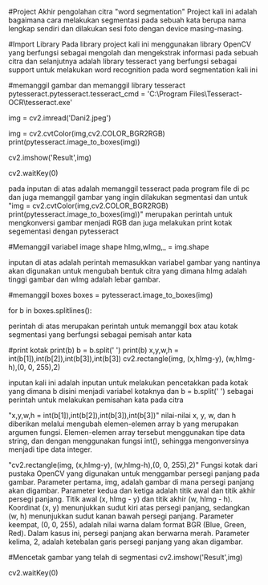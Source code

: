 #Project Akhir pengolahan citra "word segmentation"
Project kali ini adalah bagaimana cara melakukan segmentasi pada sebuah kata berupa nama lengkap sendiri dan dilakukan sesi foto dengan device masing-masing.

#Import Library
Pada library project kali ini menggunakan library OpenCV yang berfungsi sebagai mengolah dan mengekstrak informasi pada sebuah citra dan selanjutnya adalah library tesseract yang berfungsi sebagai support untuk melakukan word recognition pada word segmentation kali ini

#memanggil gambar dan memanggil library tesseract
pytesseract.pytesseract.tesseract_cmd = 'C:\Program Files\Tesseract-OCR\tesseract.exe'

img = cv2.imread('Dani2.jpeg')

img = cv2.cvtColor(img,cv2.COLOR_BGR2RGB) print(pytesseract.image_to_boxes(img))

cv2.imshow('Result',img)

cv2.waitKey(0)

pada inputan di atas adalah memanggil tesseract pada program file di pc dan juga memanggil gambar yang ingin dilakukan segmentasi dan untuk "img = cv2.cvtColor(img,cv2.COLOR_BGR2RGB) print(pytesseract.image_to_boxes(img))" merupakan perintah untuk mengkonversi gambar menjadi RGB dan juga melakukan print kotak segementasi dengan pytesseract

#Memanggil variabel image shape
hImg,wImg,_ = img.shape

inputan di atas adalah perintah memasukkan variabel gambar yang nantinya akan digunakan untuk mengubah bentuk citra yang dimana hImg adalah tinggi gambar dan wImg adalah lebar gambar.

#memanggil boxes
boxes = pytesseract.image_to_boxes(img)

for b in boxes.splitlines():

perintah di atas merupakan perintah untuk memanggil box atau kotak segmentasi yang berfungsi sebagai pemisah antar kata 

#print kotak
print(b) 
b = b.split(' ')
print(b)
x,y,w,h = int(b[1]),int(b[2]),int(b[3]),int(b[3])
cv2.rectangle(img, (x,hImg-y), (w,hImg-h),(0, 0, 255),2)

inputan kali ini adalah inputan untuk melakukan pencetakkan pada kotak yang dimana b disini menjadi variabel kotaknya dan b = b.split(' ') sebagai perintah untuk melakukan pemisahan kata pada citra 

"x,y,w,h = int(b[1]),int(b[2]),int(b[3]),int(b[3])"
nilai-nilai x, y, w, dan h diberikan melalui mengubah elemen-elemen array b yang merupakan argumen fungsi.
Elemen-elemen array tersebut menggunakan tipe data string, dan dengan menggunakan fungsi int(), sehingga mengonversinya menjadi tipe data integer.

"cv2.rectangle(img, (x,hImg-y), (w,hImg-h),(0, 0, 255),2)"
Fungsi kotak dari pustaka OpenCV yang digunakan untuk menggambar persegi panjang pada gambar.
Parameter pertama, img, adalah gambar di mana persegi panjang akan digambar.
Parameter kedua dan ketiga adalah titik awal dan titik akhir persegi panjang. Titik awal (x, hImg - y) dan titik akhir (w, hImg - h).
Koordinat (x, y) menunjukkan sudut kiri atas persegi panjang, sedangkan (w, h) menunjukkan sudut kanan bawah persegi panjang.
Parameter keempat, (0, 0, 255), adalah nilai warna dalam format BGR (Blue, Green, Red). Dalam kasus ini, persegi panjang akan berwarna merah.
Parameter kelima, 2, adalah ketebalan garis persegi panjang yang akan digambar.

#Mencetak gambar yang telah di segmentasi
cv2.imshow('Result',img)

cv2.waitKey(0)
